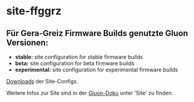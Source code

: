 # site-ffggrz

## Für Gera-Greiz Firmware Builds genutzte Gluon Versionen:

- __stable:__ site configuration for stable firmware builds
- __beta:__ site configuration for beta firmware builds
- __experimental:__ site configuration for experimental firmware builds

[Downloads](https://github.com/ffggrz/site-ffggrz/releases) der Site-Configs.

Weitere Infos zur Site sind in der [Gluon-Doku](http://gluon.readthedocs.org/) unter 'Site' zu finden.

